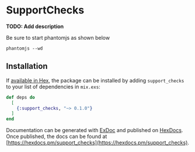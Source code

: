 # SupportChecks

**TODO: Add description**


Be sure to start phantomjs as shown below
```
phantomjs --wd
```

## Installation

If [available in Hex](https://hex.pm/docs/publish), the package can be installed
by adding `support_checks` to your list of dependencies in `mix.exs`:

```elixir
def deps do
  [
    {:support_checks, "~> 0.1.0"}
  ]
end
```

Documentation can be generated with [ExDoc](https://github.com/elixir-lang/ex_doc)
and published on [HexDocs](https://hexdocs.pm). Once published, the docs can
be found at [https://hexdocs.pm/support_checks](https://hexdocs.pm/support_checks).
